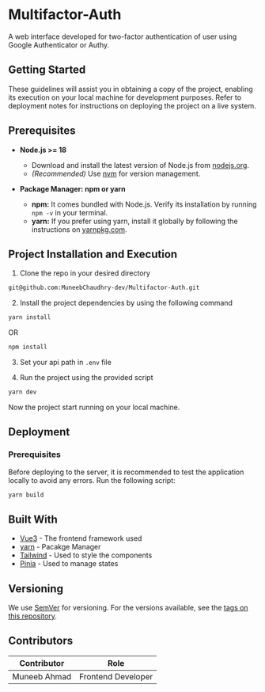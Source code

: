 # Multifactor-Auth

A web interface developed for two-factor authentication of user using Google Authenticator or Authy.

## Getting Started

These guidelines will assist you in obtaining a copy of the project, enabling its execution on your local machine for development purposes. Refer to deployment notes for instructions on deploying the project on a live system.

## Prerequisites

- **Node.js >= 18**

  - Download and install the latest version of Node.js from [nodejs.org](https://nodejs.org).
  - _(Recommended)_ Use [nvm](https://github.com/nvm-sh/nvm) for version management.

- **Package Manager: npm or yarn**
  - **npm:** It comes bundled with Node.js. Verify its installation by running `npm -v` in your terminal.
  - **yarn:** If you prefer using yarn, install it globally by following the instructions on [yarnpkg.com](https://yarnpkg.com).

## Project Installation and Execution

1. Clone the repo in your desired directory

```bash
git@github.com:MuneebChaudhry-dev/Multifactor-Auth.git
```

2. Install the project dependencies by using the following command

```bash
yarn install
```

OR

```bash
npm install
```

3. Set your api path in `.env` file

4. Run the project using the provided script

```bash
yarn dev
```

Now the project start running on your local machine.

## Deployment

### Prerequisites

Before deploying to the server, it is recommended to test the application locally to avoid any errors. Run the following script:

```bash
yarn build
```

## Built With

- [Vue3](https://vuejs.org/) - The frontend framework used
- [yarn](https://yarnpkg.com/) - Pacakge Manager
- [Tailwind](https://tailwindcss.com/) - Used to style the components
- [Pinia](https://pinia.vuejs.org/) - Used to manage states

## Versioning

We use [SemVer](http://semver.org/) for versioning. For the versions available, see the [tags on this repository](https://github.com/spongeling/sponge-ui/tags).

## Contributors

| Contributor  | Role               |
| ------------ | ------------------ |
| Muneeb Ahmad | Frontend Developer |
